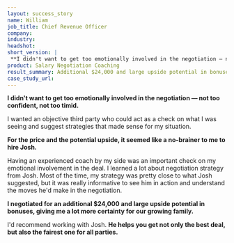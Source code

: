 ```yaml
---
layout: success_story
name: William
job_title: Chief Revenue Officer
company: 
industry: 
headshot: 
short_version: |
 **I didn't want to get too emotionally involved in the negotiation — not too confident, not too timid.** Having Josh as an experienced coach by my side was an important check on my emotional involvement and I learned a lot about negotiation strategy. **I negotiated for an additional $24,000 and large upside potential in bonuses.** Josh helps you get not only the best deal, but also the fairest one for all parties.
product: Salary Negotiation Coaching
result_summary: Additional $24,000 and large upside potential in bonuses.
case_study_url: 
---
```


**I didn't want to get too emotionally involved in the negotiation — not too confident, not too timid.**

I wanted an objective third party who could act as a check on what I was seeing and suggest strategies that made sense for my situation.

**For the price and the potential upside, it seemed like a no-brainer to me to hire Josh.**

Having an experienced coach by my side was an important check on my emotional involvement in the deal. I learned a lot about negotiation strategy from Josh. Most of the time, my strategy was pretty close to what Josh suggested, but it was really informative to see him in action and understand the moves he'd make in the negotiation.

**I negotiated for an additional $24,000 and large upside potential in bonuses, giving me a lot more certainty for our growing family.**

I'd recommend working with Josh. **He helps you get not only the best deal, but also the fairest one for all parties.**